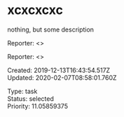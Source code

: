 # xcxcxcxc

nothing, but some description

Reporter:  <>

Reporter:  <>

Created: 2019-12-13T16:43:54.517Z  
Updated: 2020-02-07T08:58:01.760Z

Type: task  
Status: selected  
Priority: 11.05859375
